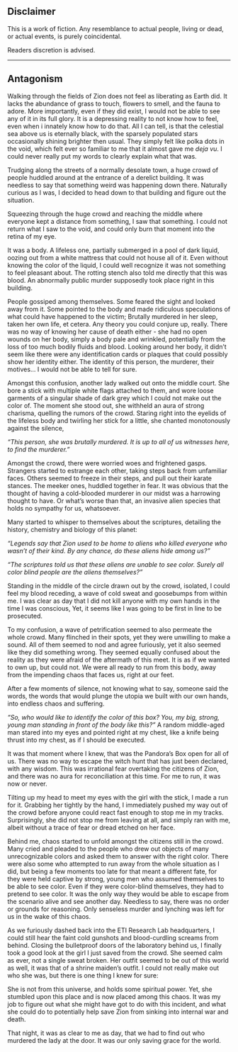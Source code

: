 ## Disclaimer

This is a work of fiction. Any resemblance to actual people, living or dead, or actual events, is purely coincidental.

Readers discretion is advised.

---

## Antagonism

Walking through the fields of Zion does not feel as liberating as Earth did. It lacks the abundance of grass to touch, flowers to smell, and the fauna to adore. More importantly, even if they did exist, I would not be able to see any of it in its full glory. It is a depressing reality to not know how to feel, even when i innately know how to do that. All I can tell, is that the celestial sea above us is eternally black, with the sparsely populated stars occasionally shining brighter then usual. They simply felt like polka dots in the void, which felt ever so familiar to me that it almost gave me *deja vu*. I could never really put my words to clearly explain what that was.

Trudging along the streets of a normally desolate town, a huge crowd of people huddled around at the entrance of a derelict building. It was needless to say that something weird was happening down there. Naturally curious as I was, I decided to head down to that building and figure out the situation.

Squeezing through the huge crowd and reaching the middle where everyone kept a distance from something, I saw that something. I could not return what I saw to the void, and could only burn that moment into the retina of my eye.

It was a body. A lifeless one, partially submerged in a pool of dark liquid, oozing out from a white mattress that could not house all of it. Even without knowing the color of the liquid, I could well recognize it was not something to feel pleasant about. The rotting stench also told me directly that this was blood. An abnormally public murder supposedly took place right in this building.

People gossiped among themselves. Some feared the sight and looked away from it. Some pointed to the body and made ridiculous speculations of what could have happened to the victim; Brutally murdered in her sleep, taken her own life, et cetera. Any theory you could conjure up, really. There was no way of knowing her cause of death either - she had no open wounds on her body, simply a body pale and wrinkled, potentially from the loss of too much bodily fluids and blood. Looking around her body, it didn’t seem like there were any identification cards or plaques that could possibly show her identity either. The identity of this person, the murderer, their motives… I would not be able to tell for sure.

Amongst this confusion, another lady walked out onto the middle court. She bore a stick with multiple white flags attached to them, and wore loose garments of a singular shade of dark grey which I could not make out the color of. The moment she stood out, she withheld an aura of strong charisma, quelling the rumors of the crowd. Staring right into the eyelids of the lifeless body and twirling her stick for a little, she chanted monotonously against the silence,

*“This person, she was brutally murdered. It is up to all of us witnesses here, to find the murderer.”*

Amongst the crowd, there were worried woes and frightened gasps. Strangers started to estrange each other, taking steps back from unfamiliar faces. Others seemed to freeze in their steps, and pull out their karate stances. The meeker ones, huddled together in fear. It was obvious that the thought of having a cold-blooded murderer in our midst was a harrowing thought to have. Or what’s worse than that, an invasive alien species that holds no sympathy for us, whatsoever.

Many started to whisper to themselves about the scriptures, detailing the history, chemistry and biology of this planet:

*“Legends say that Zion used to be home to aliens who killed everyone who wasn’t of their kind. By any chance, do these aliens hide among us?”*

*“The scriptures told us that these aliens are unable to see color. Surely all color blind people are the aliens themselves?”*

Standing in the middle of the circle drawn out by the crowd, isolated, I could feel my blood receding, a wave of cold sweat and goosebumps from within me. I was clear as day that I did not kill anyone with my own hands in the time I was conscious, Yet, it seems like I was going to be first in line to be prosecuted.

To my confusion, a wave of petrification seemed to also permeate the whole crowd. Many flinched in their spots, yet they were unwilling to make a sound. All of them seemed to nod and agree furiously, yet it also seemed like they did something wrong. They seemed equally confused about the reality as they were afraid of the aftermath of this meet. It is as if we wanted to own up, but could not. We were all ready to run from this body, away from the impending chaos that faces us, right at our feet.

After a few moments of silence, not knowing what to say, someone said the words, the words that would plunge the utopia we built with our own hands, into endless chaos and suffering.

*“So, who would like to identify the color of this box? You, my big, strong, young man standing in front of the body like this?”* A random middle-aged man stared into my eyes and pointed right at my chest, like a knife being thrust into my chest, as if I should be executed.

It was that moment where I knew, that was the Pandora’s Box open for all of us. There was no way to escape the witch hunt that has just been declared, with any wisdom. This was irrational fear overtaking the citizens of Zion, and there was no aura for reconciliation at this time. For me to run, it was now or never.

Tilting up my head to meet my eyes with the girl with the stick, I made a run for it. Grabbing her tightly by the hand, I immediately pushed my way out of the crowd before anyone could react fast enough to stop me in my tracks. Surprisingly, she did not stop me from leaving at all, and simply ran with me, albeit without a trace of fear or dread etched on her face.

Behind me, chaos started to unfold amongst the citizens still in the crowd. Many cried and pleaded to the people who drew out objects of many unrecognizable colors and asked them to answer with the right color. There were also some who attempted to run away from the whole situation as I did, but being a few moments too late for that meant a different fate, for they were held captive by strong, young men who assumed themselves to be able to see color. Even if they were color-blind themselves, they had to pretend to see color. It was the only way they would be able to escape from the scenario alive and see another day. Needless to say, there was no order or grounds for reasoning. Only senseless murder and lynching was left for us in the wake of this chaos.

As we furiously dashed back into the ETI Research Lab headquarters, I could still hear the faint cold gunshots and blood-curdling screams from behind. Closing the bulletproof doors of the laboratory behind us, I finally took a good look at the girl I just saved from the crowd. She seemed calm as ever, not a single sweat broken. Her outfit seemed to be out of this world as well, it was that of a shrine maiden’s outfit. I could not really make out who she was, but there is one thing I knew for sure:

She is not from this universe, and holds some spiritual power. Yet, she stumbled upon this place and is now placed among this chaos. It was my job to figure out what she might have got to do with this incident, and what she could do to potentially help save Zion from sinking into internal war and death.

That night, it was as clear to me as day, that we had to find out who murdered the lady at the door. It was our only saving grace for the world.

